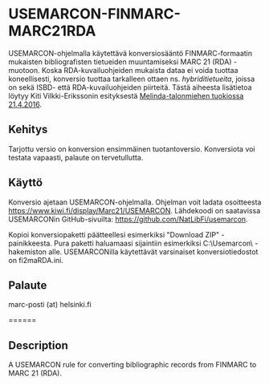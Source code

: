 # USEMARCON-FINMARC-MARC21RDA

USEMARCON-ohjelmalla käytettävä konversiosääntö FINMARC-formaatin mukaisten bibliografisten tietueiden muuntamiseksi MARC 21 (RDA) -muotoon. Koska RDA-kuvailuohjeiden mukaista dataa ei voida tuottaa koneellisesti, konversio tuottaa tarkalleen ottaen ns. *hybriditietueita*, joissa on sekä ISBD- että RDA-kuvailuohjeiden piirteitä. Tästä aiheesta lisätietoa löytyy Kiti Vilkki-Erikssonin esityksestä [Melinda-talonmiehen tuokiossa 21.4.2016](https://www.kiwi.fi/display/melinda/Tapahtumat+ja+koulutukset#Tapahtumatjakoulutukset-tuokio5).


Kehitys
------
Tarjottu versio on konversion ensimmäinen tuotantoversio. Konversiota voi testata vapaasti, palaute on tervetullutta.

Käyttö
-----

Konversio ajetaan USEMARCON-ohjelmalla. Ohjelman voit ladata osoitteesta https://www.kiwi.fi/display/Marc21/USEMARCON. Lähdekoodi on saatavissa USEMARCONin GitHub-sivuilta: https://github.com/NatLibFi/usemarcon.

Kopioi konversiopaketti päätteellesi esimerkiksi "Download ZIP" -painikkeesta. Pura paketti haluamaasi sijaintiin esimerkiksi C:\Usemarcon\ -hakemiston alle. USEMARCONilla käytettävät varsinaiset konversiotiedostot on fi2maRDA.ini.

Palaute
--
marc-posti (at) helsinki.fi

======

Description
--
A USEMARCON rule for converting bibliographic records from FINMARC to MARC 21 (RDA).
